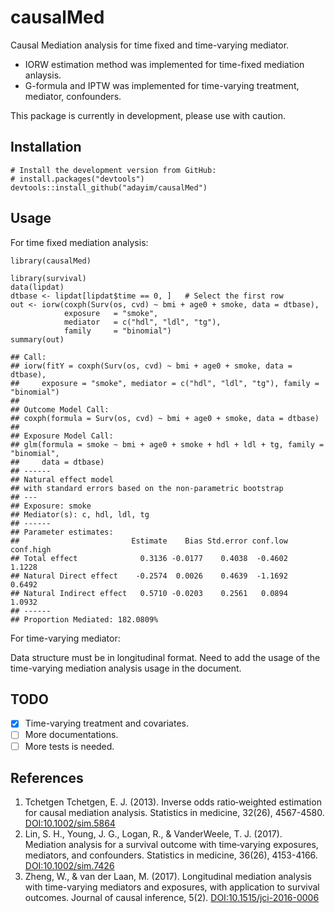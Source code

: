causalMed
=========

Causal Mediation analysis for time fixed and time-varying mediator. 

* IORW estimation method was implemented for time-fixed mediation anlaysis.
* G-formula and IPTW was implemented for time-varying treatment, mediator, confounders.

This package is currently in development, please use with caution.

Installation
------------

    # Install the development version from GitHub:
    # install.packages("devtools")
    devtools::install_github("adayim/causalMed")

Usage
-----

For time fixed mediation analysis:

    library(causalMed)

    library(survival)
    data(lipdat)
    dtbase <- lipdat[lipdat$time == 0, ]   # Select the first row
    out <- iorw(coxph(Surv(os, cvd) ~ bmi + age0 + smoke, data = dtbase),
                exposure   = "smoke",
                mediator   = c("hdl", "ldl", "tg"),
                family     = "binomial")
    summary(out)

    ## Call:
    ## iorw(fitY = coxph(Surv(os, cvd) ~ bmi + age0 + smoke, data = dtbase), 
    ##     exposure = "smoke", mediator = c("hdl", "ldl", "tg"), family = "binomial")
    ## 
    ## Outcome Model Call:
    ## coxph(formula = Surv(os, cvd) ~ bmi + age0 + smoke, data = dtbase)
    ## 
    ## Exposure Model Call:
    ## glm(formula = smoke ~ bmi + age0 + smoke + hdl + ldl + tg, family = "binomial", 
    ##     data = dtbase)
    ## ------
    ## Natural effect model
    ## with standard errors based on the non-parametric bootstrap
    ## ---
    ## Exposure: smoke 
    ## Mediator(s): c, hdl, ldl, tg 
    ## ------
    ## Parameter estimates:
    ##                         Estimate    Bias Std.error conf.low conf.high
    ## Total effect              0.3136 -0.0177    0.4038  -0.4602    1.1228
    ## Natural Direct effect    -0.2574  0.0026    0.4639  -1.1692    0.6492
    ## Natural Indirect effect   0.5710 -0.0203    0.2561   0.0894    1.0932
    ## ------
    ## Proportion Mediated: 182.0809%

For time-varying mediator:

Data structure must be in longitudinal format. 
Need to add the usage of the time-varying mediation analysis usage in the document.

TODO
----

-   [x] Time-varying treatment and covariates.
-   [ ] More documentations.
-   [ ] More tests is needed.

References
----------

1.  Tchetgen Tchetgen, E. J. (2013). Inverse odds ratio‐weighted
    estimation for causal mediation analysis. Statistics in medicine,
    32(26), 4567-4580.
    [DOI:10.1002/sim.5864](https://doi.org/10.1002/sim.5864)
2.  Lin, S. H., Young, J. G., Logan, R., & VanderWeele, T. J. (2017).
    Mediation analysis for a survival outcome with time‐varying
    exposures, mediators, and confounders. Statistics in medicine,
    36(26), 4153-4166.
    [DOI:10.1002/sim.7426](https://doi.org/10.1002/sim.7426)
3.  Zheng, W., & van der Laan, M. (2017). Longitudinal mediation
    analysis with time-varying mediators and exposures, with application
    to survival outcomes. Journal of causal inference, 5(2).
    [DOI:10.1515/jci-2016-0006](https://doi.org/10.1515/jci-2016-0006)
